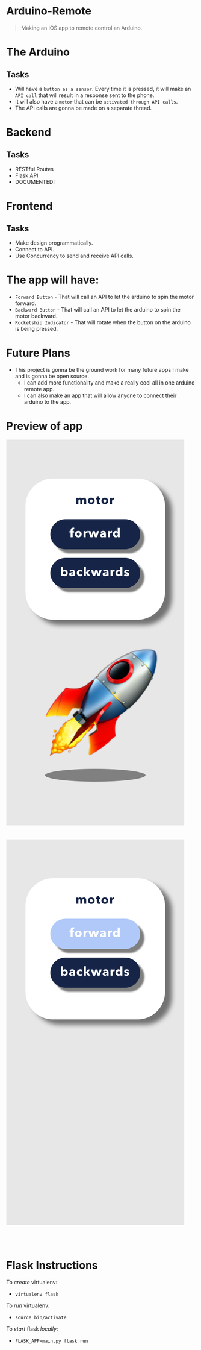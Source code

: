 # Arduino-Remote
> Making an iOS app to remote control an Arduino.

# The Arduino
## Tasks
* Will have a `button as a sensor`. Every time it is pressed, it will make an `API call` that will result in a response sent to the phone.
* It will also have a `motor` that can be `activated through API calls`.
* The API calls are gonna be made on a separate thread.

# Backend
## Tasks
* RESTful Routes
* Flask API
* DOCUMENTED!

# Frontend
## Tasks
* Make design programmatically.
* Connect to API.
* Use Concurrency to send and receive API calls.

# The app will have:
* `Forward Button` - That will call an API to let the arduino to spin the motor forward.
* `Backward Button` - That will call an API to let the arduino to spin the motor backward.
* `Rocketship Indicator` - That will rotate when the button on the arduino is being pressed.

# Future Plans
* This project is gonna be the ground work for many future apps I make and is gonna be open source.
  * I can add more functionality and make a really cool all in one arduino remote app.
  * I can also make an app that will allow anyone to connect their arduino to the app.

# Preview of app
![1](/img/1.png)<br><br><br>![2](/img/2.png)

<br><br>

# Flask Instructions
To *create* virtualenv:
* `virtualenv flask`

To *run* virtualenv:
* `source bin/activate`

To *start* flask *locally*:
* `FLASK_APP=main.py flask run`

